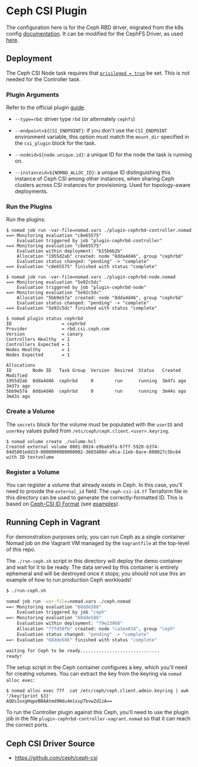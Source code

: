 # Ceph CSI Plugin

The configuration here is for the Ceph RBD driver, migrated from the k8s
config
[documentation](https://github.com/ceph/ceph-csi/blob/master/docs/deploy-rbd.md). It
can be modified for the CephFS Driver, as used
[here](https://github.com/ceph/ceph-csi/blob/master/docs/deploy-cephfs.md).

## Deployment

The Ceph CSI Node task requires that [`privileged =
true`](https://www.nomadproject.io/docs/drivers/docker#privileged) be
set. This is not needed for the Controller task.

### Plugin Arguments

Refer to the official plugin
[guide](https://github.com/ceph/ceph-csi/blob/master/docs/deploy-rbd.md).

* `--type=rbd`: driver type `rbd` (or alternately `cephfs`)

* `--endpoint=${CSI_ENDPOINT}`: if you don't use the `CSI_ENDPOINT`
    environment variable, this option must match the `mount_dir`
    specified in the `csi_plugin` block for the task.

* `--nodeid=${node.unique.id}`: a unique ID for the node the task is running
  on.

* `--instanceid=${NOMAD_ALLOC_ID}`: a unique ID distinguishing this instance
    of Ceph CSI among other instances, when sharing Ceph clusters across CSI
    instances for provisioning. Used for topology-aware deployments.

### Run the Plugins

Run the plugins:

```
$ nomad job run -var-file=nomad.vars ./plugin-cephrbd-controller.nomad
==> Monitoring evaluation "c8e65575"
    Evaluation triggered by job "plugin-cephrbd-controller"
==> Monitoring evaluation "c8e65575"
    Evaluation within deployment: "b15b6b2b"
    Allocation "1955d2ab" created: node "8dda4d46", group "cephrbd"
    Evaluation status changed: "pending" -> "complete"
==> Evaluation "c8e65575" finished with status "complete"

$ nomad job run -var-file=nomad.vars ./plugin-cephrbd-node.nomad
==> Monitoring evaluation "5e92c5dc"
    Evaluation triggered by job "plugin-cephrbd-node"
==> Monitoring evaluation "5e92c5dc"
    Allocation "5bb9e57a" created: node "8dda4d46", group "cephrbd"
    Evaluation status changed: "pending" -> "complete"
==> Evaluation "5e92c5dc" finished with status "complete"

$ nomad plugin status cephrbd
ID                   = cephrbd
Provider             = rbd.csi.ceph.com
Version              = canary
Controllers Healthy  = 1
Controllers Expected = 1
Nodes Healthy        = 1
Nodes Expected       = 1

Allocations
ID        Node ID   Task Group  Version  Desired  Status   Created    Modified
1955d2ab  8dda4d46  cephrbd     0        run      running  3m47s ago  3m37s ago
5bb9e57a  8dda4d46  cephrbd     0        run      running  3m44s ago  3m43s ago
```

### Create a Volume

The `secrets` block for the volume must be populated with the `userID` and
`userKey` values pulled from `/etc/ceph/ceph.client.<user>.keyring`.

```
$ nomad volume create ./volume.hcl
Created external volume 0001-0024-e9ba69fa-67ff-5920-b374-84d5801edd19-0000000000000002-3603408d-a9ca-11eb-8ace-080027c5bc64 with ID testvolume
```

### Register a Volume

You can register a volume that already exists in Ceph. In this case, you'll
need to provide the `external_id` field. The `ceph-csi-id.tf` Terraform file
in this directory can be used to generate the correctly-formatted ID. This is
based on [Ceph-CSI ID
Format](https://github.com/ceph/ceph-csi/blob/71ddf51544be498eee03734573b765eb04480bb9/internal/util/volid.go#L27)
(see
[examples](https://github.com/ceph/ceph-csi/blob/71ddf51544be498eee03734573b765eb04480bb9/internal/util/volid_test.go#L33)).


## Running Ceph in Vagrant

For demonstration purposes only, you can run Ceph as a single container Nomad
job on the Vagrant VM managed by the `Vagrantfile` at the top-level of this
repo.

The `./run-ceph.sh` script in this directory will deploy the demo container
and wait for it to be ready. The data served by this container is entirely
ephemeral and will be destroyed once it stops; you should not use this an
example of how to run production Ceph workloads!

```sh
$ ./run-ceph.sh

nomad job run -var-file=nomad.vars ./ceph.nomad
==> Monitoring evaluation "68dde586"
    Evaluation triggered by job "ceph"
==> Monitoring evaluation "68dde586"
    Evaluation within deployment: "79e23968"
    Allocation "77fd50fb" created: node "ca3ee034", group "ceph"
    Evaluation status changed: "pending" -> "complete"
==> Evaluation "68dde586" finished with status "complete"

waiting for Ceph to be ready..............................
ready!
```

The setup script in the Ceph container configures a key, which you'll need for
creating volumes. You can extract the key from the keyring via `nomad alloc
exec`:

```
$ nomad alloc exec 77f  cat /etc/ceph/ceph.client.admin.keyring | awk '/key/{print $3}'
AQDsIoxgHqpeBBAAtmd9Ndu4m1xspTbvwZdIzA==
```

To run the Controller plugin against this Ceph, you'll need to use the plugin
job in the file `plugin-cephrbd-controller-vagrant.nomad` so that it can reach
the correct ports.

## Ceph CSI Driver Source

- https://github.com/ceph/ceph-csi
